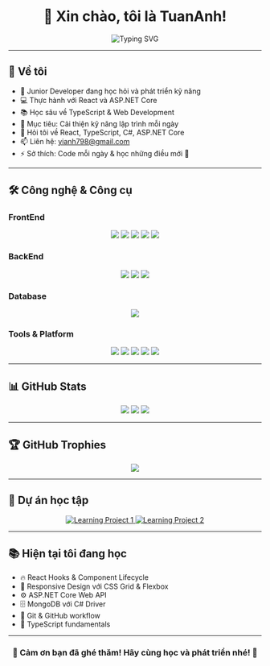 <div align="center">
  <h1>👋 Xin chào, tôi là TuanAnh!</h1>
  <img src="https://readme-typing-svg.herokuapp.com?font=Fira+Code&pause=1000&color=2196F3&center=true&vCenter=true&width=435&lines=Junior+Developer;Learning+.NET+%26+React;Passionate+about+coding;Growing+every+day!" alt="Typing SVG" />
</div>

---

## 🚀 Về tôi
- 🌱 Junior Developer đang học hỏi và phát triển kỹ năng  
- 💻 Thực hành với React và ASP.NET Core  
- 📚 Học sâu về TypeScript & Web Development  
- 🎯 Mục tiêu: Cải thiện kỹ năng lập trình mỗi ngày  
- 💬 Hỏi tôi về React, TypeScript, C#, ASP.NET Core  
- 📫 Liên hệ: [yianh798@gmail.com](mailto:yianh798@gmail.com)  
- ⚡ Sở thích: Code mỗi ngày & học những điều mới 📖  

---

## 🛠️ Công nghệ & Công cụ

### FrontEnd
<p align="center">
  <img src="https://img.shields.io/badge/HTML5-E34F26?style=for-the-badge&logo=html5&logoColor=white"/>
  <img src="https://img.shields.io/badge/CSS3-1572B6?style=for-the-badge&logo=css3&logoColor=white"/>
  <img src="https://img.shields.io/badge/JavaScript-F7DF1E?style=for-the-badge&logo=javascript&logoColor=black"/>
  <img src="https://img.shields.io/badge/TypeScript-007ACC?style=for-the-badge&logo=typescript&logoColor=white"/>
  <img src="https://img.shields.io/badge/React-20232A?style=for-the-badge&logo=react&logoColor=61DAFB"/>
</p>

### BackEnd
<p align="center">
  <img src="https://img.shields.io/badge/C%23-239120?style=for-the-badge&logo=c-sharp&logoColor=white"/>
  <img src="https://img.shields.io/badge/.NET-5C2D91?style=for-the-badge&logo=.net&logoColor=white"/>
  <img src="https://img.shields.io/badge/ASP.NET_Core-512BD4?style=for-the-badge&logo=.net&logoColor=white"/>
</p>

### Database
<p align="center">
  <img src="https://img.shields.io/badge/MongoDB-4EA94B?style=for-the-badge&logo=mongodb&logoColor=white"/>
</p>

### Tools & Platform
<p align="center">
  <img src="https://img.shields.io/badge/Git-F05032?style=for-the-badge&logo=git&logoColor=white"/>
  <img src="https://img.shields.io/badge/GitHub-100000?style=for-the-badge&logo=github&logoColor=white"/>
  <img src="https://img.shields.io/badge/Visual_Studio-5C2D91?style=for-the-badge&logo=visual-studio&logoColor=white"/>
  <img src="https://img.shields.io/badge/VS_Code-007ACC?style=for-the-badge&logo=visual-studio-code&logoColor=white"/>
  <img src="https://img.shields.io/badge/Docker-2496ED?style=for-the-badge&logo=docker&logoColor=white"/>
</p>

---

## 📊 GitHub Stats
<p align="center">
  <img src="https://github-readme-stats.vercel.app/api?username=Tuananh-Clu&show_icons=true&theme=radical&hide_border=true&count_private=true" />
  <img src="https://github-readme-streak-stats.herokuapp.com/?user=Tuananh-Clu&theme=radical&hide_border=true" />
  <img src="https://github-readme-stats.vercel.app/api/top-langs/?username=Tuananh-Clu&layout=compact&theme=radical&hide_border=true" />
</p>

---

## 🏆 GitHub Trophies
<p align="center">
  <img src="https://github-profile-trophy.vercel.app/?username=Tuananh-Clu&theme=radical&no-frame=true&no-bg=true&margin-w=4" />
</p>

---

## 🎯 Dự án học tập
<p align="center">
  <a href="https://github.com/Tuananh-Clu/learning-project-1">
    <img src="https://github-readme-stats.vercel.app/api/pin/?username=Tuananh-Clu&repo=learning-project-1&theme=radical&hide_border=true" alt="Learning Project 1" />
  </a>
  <a href="https://github.com/Tuananh-Clu/learning-project-2">
    <img src="https://github-readme-stats.vercel.app/api/pin/?username=Tuananh-Clu&repo=learning-project-2&theme=radical&hide_border=true" alt="Learning Project 2" />
  </a>
</p>

---

## 📚 Hiện tại tôi đang học
- 🔥 React Hooks & Component Lifecycle  
- 🎨 Responsive Design với CSS Grid & Flexbox  
- ⚙️ ASP.NET Core Web API  
- 🗄️ MongoDB với C# Driver  
- 🔧 Git & GitHub workflow  
- 📱 TypeScript fundamentals  

---

<div align="center">
  <h3>💪 Cảm ơn bạn đã ghé thăm! Hãy cùng học và phát triển nhé! 🚀</h3>
</div>
